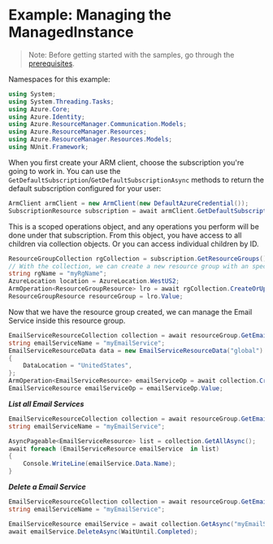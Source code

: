 # Example: Managing the ManagedInstance

>Note: Before getting started with the samples, go through the [prerequisites](https://github.com/Azure/azure-sdk-for-net/tree/main/sdk/resourcemanager/Azure.ResourceManager#prerequisites).

Namespaces for this example:
```C# Snippet:Manage_EmailService_Namespaces
using System;
using System.Threading.Tasks;
using Azure.Core;
using Azure.Identity;
using Azure.ResourceManager.Communication.Models;
using Azure.ResourceManager.Resources;
using Azure.ResourceManager.Resources.Models;
using NUnit.Framework;
```

When you first create your ARM client, choose the subscription you're going to work in. You can use the `GetDefaultSubscription`/`GetDefaultSubscriptionAsync` methods to return the default subscription configured for your user:

```C# Snippet:Readme_DefaultSubscription
ArmClient armClient = new ArmClient(new DefaultAzureCredential());
SubscriptionResource subscription = await armClient.GetDefaultSubscriptionAsync();
```

This is a scoped operations object, and any operations you perform will be done under that subscription. From this object, you have access to all children via collection objects. Or you can access individual children by ID.

```C# Snippet:Readme_GetResourceGroupCollection
ResourceGroupCollection rgCollection = subscription.GetResourceGroups();
// With the collection, we can create a new resource group with an specific name
string rgName = "myRgName";
AzureLocation location = AzureLocation.WestUS2;
ArmOperation<ResourceGroupResource> lro = await rgCollection.CreateOrUpdateAsync(WaitUntil.Completed, rgName, new ResourceGroupData(location));
ResourceGroupResource resourceGroup = lro.Value;
```

Now that we have the resource group created, we can manage the Email Service inside this resource group.

```C# Snippet:Managing_EmailService_CreateOrUpdateEmailService
EmailServiceResourceCollection collection = await resourceGroup.GetEmailServiceResourcesAsync();
string emailServiceName = "myEmailService";
EmailServiceResourceData data = new EmailServiceResourceData("global")
{
    DataLocation = "UnitedStates",
};
ArmOperation<EmailServiceResource> emailServiceOp = await collection.CreateOrUpdateAsync(WaitUntil.Completed, emailServiceName, data);
EmailServiceResource emailServiceOp = emailServiceOp.Value;
```

***List all Email Services***

```C# Snippet:Managing_EmailService_ListAllEmailService
EmailServiceResourceCollection collection = await resourceGroup.GetEmailServiceResourcesAsync();
string emailServiceName = "myEmailService";

AsyncPageable<EmailServiceResource> list = collection.GetAllAsync();
await foreach (EmailServiceResource emailService  in list)
{
    Console.WriteLine(emailService.Data.Name);
}
```

***Delete a Email Service***

```C# Snippet:Managing_CommunicationService_DeleteAnApplicationDefinition
EmailServiceResourceCollection collection = await resourceGroup.GetEmailServiceResourcesAsync();
string emailServiceName = "myEmailService";

EmailServiceResource emailService = await collection.GetAsync("myEmailService");
await emailService.DeleteAsync(WaitUntil.Completed);
```
